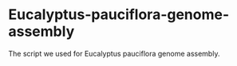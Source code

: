 # Eucalyptus-pauciflora-genome-assembly

The script we used  for Eucalyptus pauciflora genome assembly. 
